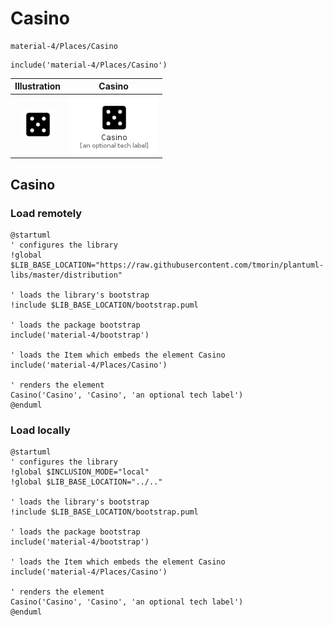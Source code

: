 # Casino


```text
material-4/Places/Casino
```

```text
include('material-4/Places/Casino')
```



| Illustration | Casino |
| :---: | :---: |
| ![illustration for Illustration](../../material-4/Places/Casino.png) | ![illustration for Casino](../../material-4/Places/Casino.Local.png) |




## Casino

### Load remotely
```plantuml
@startuml
' configures the library
!global $LIB_BASE_LOCATION="https://raw.githubusercontent.com/tmorin/plantuml-libs/master/distribution"

' loads the library's bootstrap
!include $LIB_BASE_LOCATION/bootstrap.puml

' loads the package bootstrap
include('material-4/bootstrap')

' loads the Item which embeds the element Casino
include('material-4/Places/Casino')

' renders the element
Casino('Casino', 'Casino', 'an optional tech label')
@enduml
```

### Load locally
```plantuml
@startuml
' configures the library
!global $INCLUSION_MODE="local"
!global $LIB_BASE_LOCATION="../.."

' loads the library's bootstrap
!include $LIB_BASE_LOCATION/bootstrap.puml

' loads the package bootstrap
include('material-4/bootstrap')

' loads the Item which embeds the element Casino
include('material-4/Places/Casino')

' renders the element
Casino('Casino', 'Casino', 'an optional tech label')
@enduml
```

